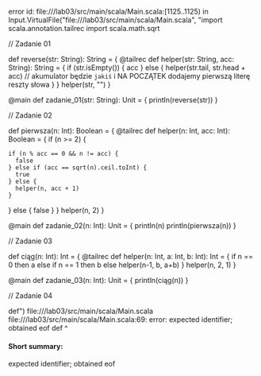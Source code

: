 error id: file://<WORKSPACE>/lab03/src/main/scala/Main.scala:[1125..1125) in Input.VirtualFile("file://<WORKSPACE>/lab03/src/main/scala/Main.scala", "import scala.annotation.tailrec
import scala.math.sqrt

// Zadanie 01

def reverse(str: String): String = {
  @tailrec
  def helper(str: String, acc: String): String = {
    if (str.isEmpty()) {
      acc
    } else {
      helper(str.tail, str.head + acc) // akumulator będzie `jakiś` i NA POCZĄTEK dodajemy pierwszą literę reszty słowa
    }
  }
  helper(str, "")
}

@main
def zadanie_01(str: String): Unit = {
  println(reverse(str))
}

// Zadanie 02

def pierwsza(n: Int): Boolean = {
  @tailrec
  def helper(n: Int, acc: Int): Boolean = {
    if (n >= 2) {

    if (n % acc == 0 && n != acc) {
      false
    } else if (acc == sqrt(n).ceil.toInt) {
      true
    } else {
      helper(n, acc + 1)
    }
  } else {
    false
  }
  }
  helper(n, 2)
}

@main
def zadanie_02(n: Int): Unit = {
  println(n)
  println(pierwsza(n))
}

// Zadanie 03

def ciąg(n: Int): Int = {
  @tailrec
    def helper(n: Int, a: Int, b: Int): Int = {
      if n == 0 then a
      else if n == 1 then b
      else helper(n-1, b, a+b)
    }
    helper(n, 2, 1)
}

@main
def zadanie_03(n: Int): Unit = {
  println(ciąg(n))
}

// Zadanie 04

def")
file://<WORKSPACE>/lab03/src/main/scala/Main.scala
file://<WORKSPACE>/lab03/src/main/scala/Main.scala:69: error: expected identifier; obtained eof
def
   ^
#### Short summary: 

expected identifier; obtained eof